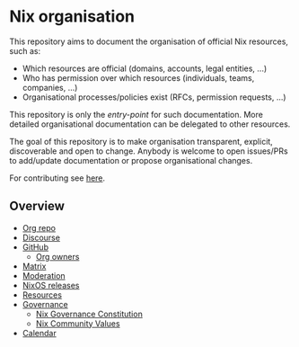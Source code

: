 # Nix organisation

This repository aims to document the organisation of official Nix resources, such as:
- Which resources are official (domains, accounts, legal entities, ...)
- Who has permission over which resources (individuals, teams, companies, ...)
- Organisational processes/policies exist (RFCs, permission requests, ...)

This repository is only the _entry-point_ for such documentation.
More detailed organisational documentation can be delegated to other resources.

The goal of this repository is to make organisation transparent, explicit, discoverable and open to change.
Anybody is welcome to open issues/PRs to add/update documentation or propose organisational changes.

For contributing see [here](./CONTRIBUTING.md).

## Overview

- [Org repo](./doc/org-repo.md)
- [Discourse](./doc/discourse.md)
- [GitHub](./doc/github.md)
  - [Org owners](./doc/github-org-owners.md)
- [Matrix](./doc/matrix.md)
- [Moderation](./doc/moderation.md)
- [NixOS releases](./doc/nixos-releases.md)
- [Resources](./doc/resources.md)
- [Governance](./doc/governance.md)
  - [Nix Governance Constitution](./doc/constitution.md)
  - [Nix Community Values](./doc/values.md)
- [Calendar](./doc/calendar.md)

